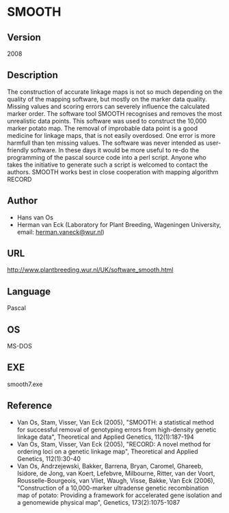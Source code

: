 # SMOOTH

## Version
2008

## Description
The construction of accurate linkage maps is not so much depending on the quality of the mapping software, but mostly on the marker data quality. Missing values and scoring errors can severely influence the calculated marker order. The software tool SMOOTH recognises and removes the most unrealistic data points. This software was used to construct the 10,000 marker potato map. The removal of improbable data point is a good medicine for linkage maps, that is not easily overdosed. One error is more harmfull than ten missing values. The software was never intended as user-friendly software. In these days it would be more useful to re-do the programming of the pascal source code into a perl script. Anyone who takes the initiative to generate such a script is welcomed to contact the authors. SMOOTH works best in close cooperation with mapping algorithm RECORD

## Author
* Hans van Os
* Herman van Eck (Laboratory for Plant Breeding, Wageningen University, email: herman.vaneck@wur.nl)

## URL
http://www.plantbreeding.wur.nl/UK/software_smooth.html

## Language
Pascal

## OS
MS-DOS

## EXE
smooth7.exe

## Reference
* Van Os, Stam, Visser, Van Eck (2005), "SMOOTH: a statistical method for successful removal of genotyping errors from high-density genetic linkage data", Theoretical and Applied Genetics, 112(1):187-194
* Van Os, Stam, Visser, Van Eck (2005), "RECORD: A novel method for ordering loci on a genetic linkage map", Theoretical and Applied Genetics, 112(1):30-40
* Van Os, Andrzejewski, Bakker, Barrena, Bryan, Caromel, Ghareeb, Isidore, de Jong, van Koert, Lefebvre, Milbourne, Ritter, van der Voort, Rousselle-Bourgeois, van Vliet, Waugh, Visse, Bakke, Van Eck (2006), "Construction of a 10,000-marker ultradense genetic recombination map of potato: Providing a framework for accelerated gene isolation and a genomewide physical map", Genetics, 173(2):1075-1087